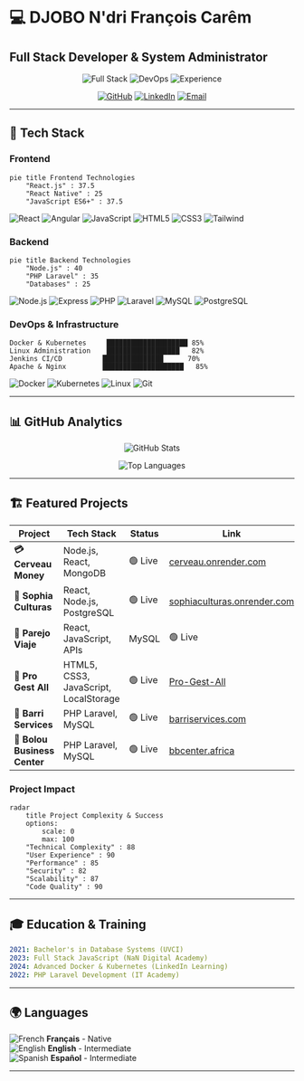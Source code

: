 # 💻 **DJOBO N'dri François Carêm**
## Full Stack Developer & System Administrator

<div align="center">

![Full Stack](https://img.shields.io/badge/Full%20Stack-Expert-blue?style=for-the-badge&logo=react)
![DevOps](https://img.shields.io/badge/DevOps-Senior-green?style=for-the-badge&logo=kubernetes)
![Experience](https://img.shields.io/badge/Experience-3%2B%20Years-orange?style=for-the-badge)

[![GitHub](https://img.shields.io/badge/GitHub-nfcdjobo-black?style=for-the-badge&logo=github)](https://github.com/nfcdjobo)
[![LinkedIn](https://img.shields.io/badge/LinkedIn-Connect-blue?style=for-the-badge&logo=linkedin)](https://www.linkedin.com/in/nfcdjobofullstackdeveoper/)
[![Email](https://img.shields.io/badge/Email-nfcdjobo@gmail.com-red?style=for-the-badge&logo=gmail)](mailto:nfcdjobo@gmail.com)

</div>

---

## 🚀 **Tech Stack**

### **Frontend**
```mermaid
pie title Frontend Technologies
    "React.js" : 37.5
    "React Native" : 25
    "JavaScript ES6+" : 37.5
```

![React](https://img.shields.io/badge/React-90%25-61DAFB?style=flat&logo=react)
![Angular](https://img.shields.io/badge/Angular-75%25-DD0031?style=flat&logo=angular)
![JavaScript](https://img.shields.io/badge/JavaScript-90%25-F7DF1E?style=flat&logo=javascript)
![HTML5](https://img.shields.io/badge/HTML5-95%25-E34F26?style=flat&logo=html5)
![CSS3](https://img.shields.io/badge/CSS3-95%25-1572B6?style=flat&logo=css3)
![Tailwind](https://img.shields.io/badge/Tailwind-85%25-06B6D4?style=flat&logo=tailwindcss)

### **Backend**
```mermaid
pie title Backend Technologies  
    "Node.js" : 40
    "PHP Laravel" : 35
    "Databases" : 25
```

![Node.js](https://img.shields.io/badge/Node.js-88%25-339933?style=flat&logo=node.js)
![Express](https://img.shields.io/badge/Express.js-88%25-000000?style=flat&logo=express)
![PHP](https://img.shields.io/badge/PHP-95%25-777BB4?style=flat&logo=php)
![Laravel](https://img.shields.io/badge/Laravel-95%25-FF2D20?style=flat&logo=laravel)
![MySQL](https://img.shields.io/badge/MySQL-90%25-4479A1?style=flat&logo=mysql)
![PostgreSQL](https://img.shields.io/badge/PostgreSQL-80%25-336791?style=flat&logo=postgresql)

### **DevOps & Infrastructure**
```
Docker & Kubernetes     ████████████████████ 85%
Linux Administration    ██████████████████   82%
Jenkins CI/CD          ███████████████      70%
Apache & Nginx         ████████████████████   85%
```

![Docker](https://img.shields.io/badge/Docker-85%25-2496ED?style=flat&logo=docker)
![Kubernetes](https://img.shields.io/badge/Kubernetes-75%25-326CE5?style=flat&logo=kubernetes)
![Linux](https://img.shields.io/badge/Linux-82%25-FCC624?style=flat&logo=linux)
![Git](https://img.shields.io/badge/Git-95%25-F05032?style=flat&logo=git)

---

## 📊 **GitHub Analytics**

<div align="center">

![GitHub Stats](https://github-readme-stats.vercel.app/api?username=nfcdjobo&show_icons=true&theme=dark&hide_border=true&include_all_commits=true)

![Top Languages](https://github-readme-stats.vercel.app/api/top-langs/?username=nfcdjobo&layout=compact&theme=dark&hide_border=true)

</div>

---

## 🏗️ **Featured Projects**

| Project | Tech Stack | Status | Link |
|---------|------------|--------|------|
| **💳 Cerveau Money** | Node.js, React, MongoDB | 🟢 Live | [cerveau.onrender.com](https://cerveau.onrender.com/) |
| **🎨 Sophia Culturas** | React, Node.js, PostgreSQL | 🟢 Live | [sophiaculturas.onrender.com](https://sophiaculturas.onrender.com) |
| **🚗 Parejo Viaje** | React, JavaScript, APIs | MySQL | 🟢 Live | [parejo-transport](https://nfcdjobo.github.io/parejo-transport) |
| **👥 Pro Gest All** | HTML5, CSS3, JavaScript, LocalStorage | 🟢 Live | [Pro-Gest-All](https://nfcdjobo.github.io/Pro-Gest-All) |
| **🏢 Barri Services** | PHP Laravel, MySQL | 🟢 Live | [barriservices.com](https://barriservices.com) |
| **🏢 Bolou Business Center** | PHP Laravel, MySQL | 🟢 Live | [bbcenter.africa](https://www.bbcenter.africa) |

### **Project Impact**
```mermaid
radar
    title Project Complexity & Success
    options:
        scale: 0
        max: 100
    "Technical Complexity" : 88
    "User Experience" : 90
    "Performance" : 85
    "Security" : 82
    "Scalability" : 87
    "Code Quality" : 90
```

---


## 🎓 **Education & Training**

```yaml
2021: Bachelor's in Database Systems (UVCI)
2023: Full Stack JavaScript (NaN Digital Academy)
2024: Advanced Docker & Kubernetes (LinkedIn Learning)
2022: PHP Laravel Development (IT Academy)
```

---

## 🌍 **Languages**

![French](https://geps.dev/progress/100?color=0055A4) **Français** - Native  
![English](https://geps.dev/progress/75?color=012169) **English** - Intermediate  
![Spanish](https://geps.dev/progress/70?color=AA151B) **Español** - Intermediate  

---
